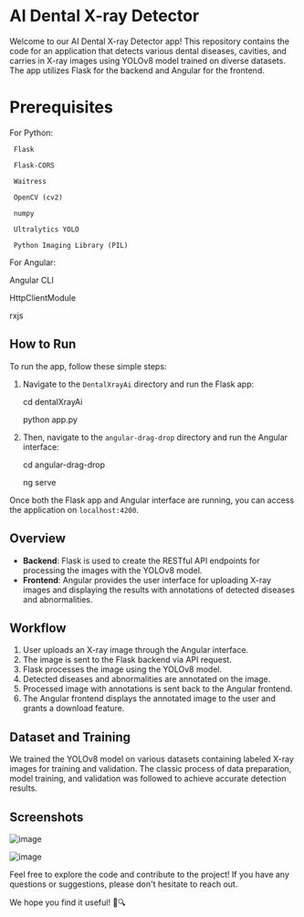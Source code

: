 # AI Dental X-ray Detector

Welcome to our AI Dental X-ray Detector app! This repository contains the code for an application that detects various dental diseases, cavities, and carries in X-ray images using YOLOv8 model trained on diverse datasets. The app utilizes Flask for the backend and Angular for the frontend.

# Prerequisites

 For Python:
 
     Flask
     
     Flask-CORS
     
     Waitress
     
     OpenCV (cv2)
     
     numpy
     
     Ultralytics YOLO
     
     Python Imaging Library (PIL)
     
For Angular:

Angular CLI

HttpClientModule

rxjs



## How to Run

To run the app, follow these simple steps:

1. Navigate to the `DentalXrayAi` directory and run the Flask app:

     cd dentalXrayAi

     python app.py 
2. Then, navigate to the `angular-drag-drop` directory and run the Angular interface:

     cd angular-drag-drop

     ng serve

Once both the Flask app and Angular interface are running, you can access the application on `localhost:4200`.

## Overview

- **Backend**: Flask is used to create the RESTful API endpoints for processing the images with the YOLOv8 model.
- **Frontend**: Angular provides the user interface for uploading X-ray images and displaying the results with annotations of detected diseases and abnormalities.

## Workflow

1. User uploads an X-ray image through the Angular interface.
2. The image is sent to the Flask backend via API request.
3. Flask processes the image using the YOLOv8 model.
4. Detected diseases and abnormalities are annotated on the image.
5. Processed image with annotations is sent back to the Angular frontend.
6. The Angular frontend displays the annotated image to the user and grants a download feature.

## Dataset and Training

We trained the YOLOv8 model on various datasets containing labeled X-ray images for training and validation. The classic process of data preparation, model training, and validation was followed to achieve accurate detection results.


## Screenshots


![image](https://github.com/l3miage-belguitr/Xray-project/assets/116873286/b2422098-15cb-42fd-80cb-29f636d9d419)

![image](https://github.com/l3miage-belguitr/Xray-project/assets/116873286/24cc9daa-45ad-4273-9e5f-44ab81169b3f)




Feel free to explore the code and contribute to the project! If you have any questions or suggestions, please don't hesitate to reach out.

We hope you find it useful! 🦷🔍

